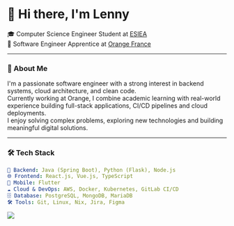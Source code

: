 # 👋 Hi there, I'm Lenny

🎓 Computer Science Engineer Student at [ESIEA](https://www.esiea.fr)  
💼 Software Engineer Apprentice at [Orange France](https://www.orange.com)

---

### 🚀 About Me

I'm a passionate software engineer with a strong interest in backend systems, cloud architecture, and clean code.  
Currently working at Orange, I combine academic learning with real-world experience building full-stack applications, CI/CD pipelines and cloud deployments.  
I enjoy solving complex problems, exploring new technologies and building meaningful digital solutions.

---

### 🛠️ Tech Stack

```yaml
🔧 Backend: Java (Spring Boot), Python (Flask), Node.js
🌐 Frontend: React.js, Vue.js, TypeScript
📱 Mobile: Flutter
☁️ Cloud & DevOps: AWS, Docker, Kubernetes, GitLab CI/CD
🗄️ Database: PostgreSQL, MongoDB, MariaDB
🛠️ Tools: Git, Linux, Nix, Jira, Figma
```

![](https://komarev.com/ghpvc/?username=LennyLouis&style=pixel&abbreviated=true)
